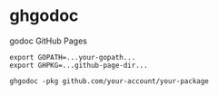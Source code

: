# ghgodoc
godoc GitHub Pages

```
export GOPATH=...your-gopath...
export GHPKG=...github-page-dir...

ghgodoc -pkg github.com/your-account/your-package
```